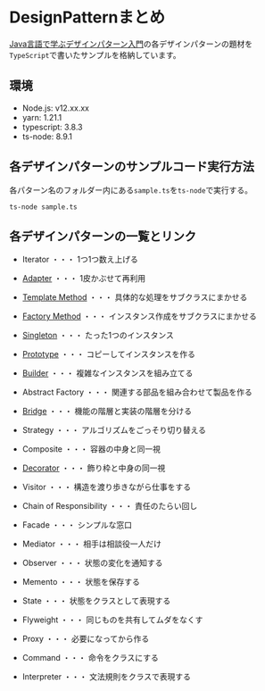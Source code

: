 # DesignPatternまとめ

[Java言語で学ぶデザインパターン入門](https://www.amazon.co.jp/%E5%A2%97%E8%A3%9C%E6%94%B9%E8%A8%82%E7%89%88-Java%E8%A8%80%E8%AA%9E%E3%81%A7%E5%AD%A6%E3%81%B6%E3%83%87%E3%82%B6%E3%82%A4%E3%83%B3%E3%83%91%E3%82%BF%E3%83%BC%E3%83%B3%E5%85%A5%E9%96%80-%E7%B5%90%E5%9F%8E-%E6%B5%A9-ebook/dp/B00I8ATHGW/ref=sr_1_1?__mk_ja_JP=%E3%82%AB%E3%82%BF%E3%82%AB%E3%83%8A&dchild=1&keywords=Java%E8%A8%80%E8%AA%9E%E3%81%A7%E5%AD%A6%E3%81%B6%E3%83%87%E3%82%B6%E3%82%A4%E3%83%B3%E3%83%91%E3%82%BF%E3%83%BC%E3%83%B3%E5%85%A5%E9%96%80&qid=1588525185&sr=8-1)の各デザインパターンの題材を`TypeScript`で書いたサンプルを格納しています。

## 環境

- Node.js: v12.xx.xx
- yarn: 1.21.1
- typescript: 3.8.3
- ts-node: 8.9.1

## 各デザインパターンのサンプルコード実行方法
各パターン名のフォルダー内にある`sample.ts`を`ts-node`で実行する。

```
ts-node sample.ts
```

## 各デザインパターンの一覧とリンク

- Iterator ・・・ 1つ1つ数え上げる
- [Adapter](https://github.com/Kodak4400/DesignPattern/Adapter) ・・・ 1皮かぶせて再利用

- [Template Method](https://github.com/Kodak4400/DesignPattern/TemplateMethod) ・・・ 具体的な処理をサブクラスにまかせる
- [Factory Method](https://github.com/Kodak4400/DesignPattern/FactoryMethod) ・・・ インスタンス作成をサブクラスにまかせる

- [Singleton](https://github.com/Kodak4400/DesignPattern/Singleton) ・・・ たった1つのインスタンス
- [Prototype](https://github.com/Kodak4400/DesignPattern/Prototype) ・・・ コピーしてインスタンスを作る
- [Builder](https://github.com/Kodak4400/DesignPattern/Builder) ・・・ 複雑なインスタンスを組み立てる
- Abstract Factory ・・・ 関連する部品を組み合わせて製品を作る

- [Bridge](https://github.com/Kodak4400/DesignPattern/Bridge) ・・・ 機能の階層と実装の階層を分ける
- Strategy ・・・ アルゴリズムをごっそり切り替える

- Composite ・・・ 容器の中身と同一視
- [Decorator](https://github.com/Kodak4400/DesignPattern/Decorator) ・・・ 飾り枠と中身の同一視

- Visitor ・・・ 構造を渡り歩きながら仕事をする
- Chain of Responsibility ・・・ 責任のたらい回し

- Facade ・・・ シンプルな窓口
- Mediator ・・・ 相手は相談役一人だけ

- Observer ・・・ 状態の変化を通知する
- Memento ・・・ 状態を保存する
- State ・・・ 状態をクラスとして表現する

- Flyweight ・・・ 同じものを共有してムダをなくす
- Proxy ・・・ 必要になってから作る

- Command ・・・ 命令をクラスにする
- Interpreter ・・・ 文法規則をクラスで表現する
